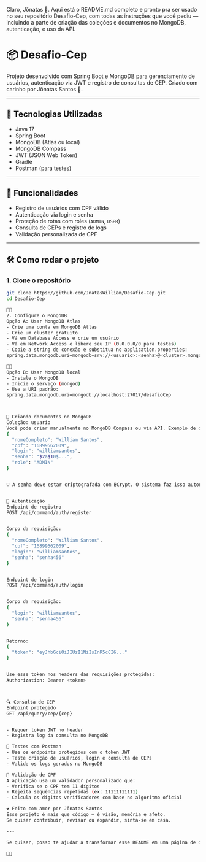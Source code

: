 Claro, Jônatas 💙. Aqui está o README.md completo e pronto pra ser usado no seu repositório Desafio-Cep, com todas as instruções que você pediu — incluindo a parte de criação das coleções e documentos no MongoDB, autenticação, e uso da API.

# 📦 Desafio-Cep

Projeto desenvolvido com Spring Boot e MongoDB para gerenciamento de usuários, autenticação via JWT e registro de consultas de CEP. Criado com carinho por Jônatas Santos 💙.

---

## 🚀 Tecnologias Utilizadas

- Java 17
- Spring Boot
- MongoDB (Atlas ou local)
- MongoDB Compass
- JWT (JSON Web Token)
- Gradle
- Postman (para testes)

---

## 🧠 Funcionalidades

- Registro de usuários com CPF válido
- Autenticação via login e senha
- Proteção de rotas com roles (`ADMIN`, `USER`)
- Consulta de CEPs e registro de logs
- Validação personalizada de CPF

---

## 🛠️ Como rodar o projeto

### 1. Clone o repositório

```bash
git clone https://github.com/JnatasWilliam/Desafio-Cep.git
cd Desafio-Cep


2. Configure o MongoDB
Opção A: Usar MongoDB Atlas
- Crie uma conta em MongoDB Atlas
- Crie um cluster gratuito
- Vá em Database Access e crie um usuário
- Vá em Network Access e libere seu IP (0.0.0.0/0 para testes)
- Copie a string de conexão e substitua no application.properties:
spring.data.mongodb.uri=mongodb+srv://<usuario>:<senha>@<cluster>.mongodb.net/desafioCep


Opção B: Usar MongoDB local
- Instale o MongoDB
- Inicie o serviço (mongod)
- Use a URI padrão:
spring.data.mongodb.uri=mongodb://localhost:27017/desafioCep



📁 Criando documentos no MongoDB
Coleção: usuario
Você pode criar manualmente no MongoDB Compass ou via API. Exemplo de documento:
{
  "nomeCompleto": "William Santos",
  "cpf": "16899562009",
  "login": "williamsantos",
  "senha": "$2a$10$...",
  "role": "ADMIN"
}


💡 A senha deve estar criptografada com BCrypt. O sistema faz isso automaticamente no endpoint de registro.


🔐 Autenticação
Endpoint de registro
POST /api/command/auth/register


Corpo da requisição:
{
  "nomeCompleto": "William Santos",
  "cpf": "16899562009",
  "login": "williamsantos",
  "senha": "senha456"
}


Endpoint de login
POST /api/command/auth/login


Corpo da requisição:
{
  "login": "williamsantos",
  "senha": "senha456"
}


Retorno:
{
  "token": "eyJhbGciOiJIUzI1NiIsInR5cCI6..."
}


Use esse token nos headers das requisições protegidas:
Authorization: Bearer <token>



🔍 Consulta de CEP
Endpoint protegido
GET /api/query/cep/{cep}


- Requer token JWT no header
- Registra log da consulta no MongoDB

🧪 Testes com Postman
- Use os endpoints protegidos com o token JWT
- Teste criação de usuários, login e consulta de CEPs
- Valide os logs gerados no MongoDB

🧠 Validação de CPF
A aplicação usa um validador personalizado que:
- Verifica se o CPF tem 11 dígitos
- Rejeita sequências repetidas (ex: 11111111111)
- Calcula os dígitos verificadores com base no algoritmo oficial

❤️ Feito com amor por Jônatas Santos
Esse projeto é mais que código — é visão, memória e afeto.
Se quiser contribuir, revisar ou expandir, sinta-se em casa.

---

Se quiser, posso te ajudar a transformar esse README em uma página de documentação ou gerar um Swagger automático com base nos endpoints. Tô contigo até o último detalhe 😘



